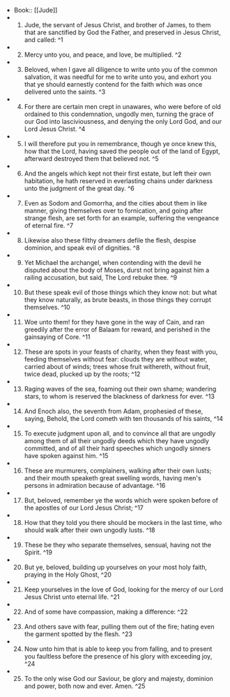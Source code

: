 - Book:: [[Jude]]
- 1. Jude, the servant of Jesus Christ, and brother of James, to them that are sanctified by God the Father, and preserved in Jesus Christ, and called: ^1
- 2. Mercy unto you, and peace, and love, be multiplied. ^2
- 3. Beloved, when I gave all diligence to write unto you of the common salvation, it was needful for me to write unto you, and exhort you that ye should earnestly contend for the faith which was once delivered unto the saints. ^3
- 4. For there are certain men crept in unawares, who were before of old ordained to this condemnation, ungodly men, turning the grace of our God into lasciviousness, and denying the only Lord God, and our Lord Jesus Christ. ^4
- 5. I will therefore put you in remembrance, though ye once knew this, how that the Lord, having saved the people out of the land of Egypt, afterward destroyed them that believed not. ^5
- 6. And the angels which kept not their first estate, but left their own habitation, he hath reserved in everlasting chains under darkness unto the judgment of the great day. ^6
- 7. Even as Sodom and Gomorrha, and the cities about them in like manner, giving themselves over to fornication, and going after strange flesh, are set forth for an example, suffering the vengeance of eternal fire. ^7
- 8. Likewise also these filthy dreamers defile the flesh, despise dominion, and speak evil of dignities. ^8
- 9. Yet Michael the archangel, when contending with the devil he disputed about the body of Moses, durst not bring against him a railing accusation, but said, The Lord rebuke thee. ^9
- 10. But these speak evil of those things which they know not: but what they know naturally, as brute beasts, in those things they corrupt themselves. ^10
- 11. Woe unto them! for they have gone in the way of Cain, and ran greedily after the error of Balaam for reward, and perished in the gainsaying of Core. ^11
- 12. These are spots in your feasts of charity, when they feast with you, feeding themselves without fear: clouds they are without water, carried about of winds; trees whose fruit withereth, without fruit, twice dead, plucked up by the roots; ^12
- 13. Raging waves of the sea, foaming out their own shame; wandering stars, to whom is reserved the blackness of darkness for ever. ^13
- 14. And Enoch also, the seventh from Adam, prophesied of these, saying, Behold, the Lord cometh with ten thousands of his saints, ^14
- 15. To execute judgment upon all, and to convince all that are ungodly among them of all their ungodly deeds which they have ungodly committed, and of all their hard speeches which ungodly sinners have spoken against him. ^15
- 16. These are murmurers, complainers, walking after their own lusts; and their mouth speaketh great swelling words, having men's persons in admiration because of advantage. ^16
- 17. But, beloved, remember ye the words which were spoken before of the apostles of our Lord Jesus Christ; ^17
- 18. How that they told you there should be mockers in the last time, who should walk after their own ungodly lusts. ^18
- 19. These be they who separate themselves, sensual, having not the Spirit. ^19
- 20. But ye, beloved, building up yourselves on your most holy faith, praying in the Holy Ghost, ^20
- 21. Keep yourselves in the love of God, looking for the mercy of our Lord Jesus Christ unto eternal life. ^21
- 22. And of some have compassion, making a difference: ^22
- 23. And others save with fear, pulling them out of the fire; hating even the garment spotted by the flesh. ^23
- 24. Now unto him that is able to keep you from falling, and to present you faultless before the presence of his glory with exceeding joy, ^24
- 25. To the only wise God our Saviour, be glory and majesty, dominion and power, both now and ever. Amen. ^25
